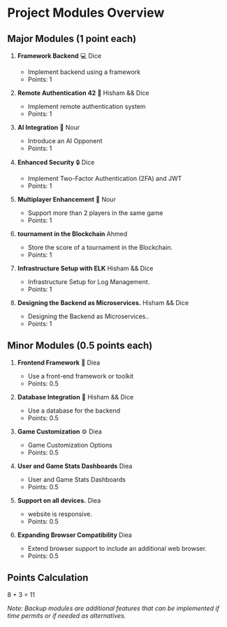 # Project Modules Overview

## Major Modules (1 point each)
1. **Framework Backend** 💻 Dice
   - Implement backend using a framework
   - Points: 1

2. **Remote Authentication 42** 🔐 Hisham && Dice
   - Implement remote authentication system
   - Points: 1

3. **AI Integration** 🤖 Nour
   - Introduce an AI Opponent
   - Points: 1

4. **Enhanced Security** 🔒 Dice
   - Implement Two-Factor Authentication (2FA) and JWT
   - Points: 1

5. **Multiplayer Enhancement** 👥 Nour
   - Support more than 2 players in the same game
   - Points: 1

6. **tournament in the Blockchain** Ahmed
   - Store the score of a tournament in the Blockchain.
   - Points: 1

7. **Infrastructure Setup with ELK** Hisham && Dice
   - Infrastructure Setup for Log Management.
   - Points: 1

8. **Designing the Backend as Microservices.** Hisham && Dice
   - Designing the Backend as Microservices..
   - Points: 1

## Minor Modules (0.5 points each)
1. **Frontend Framework** 🎨 Diea
   - Use a front-end framework or toolkit
   - Points: 0.5

2. **Database Integration** 💾 Hisham && Dice
   - Use a database for the backend
   - Points: 0.5

3. **Game Customization** ⚙️ Diea
   - Game Customization Options
   - Points: 0.5

4. **User and Game Stats Dashboards** Diea
   - User and Game Stats Dashboards
   - Points: 0.5

5. **Support on all devices.** Diea
   - website is responsive.
   - Points: 0.5

6. **Expanding Browser Compatibility** Diea
   - Extend browser support to include an additional web browser.
   - Points: 0.5

## Points Calculation
8 + 3 = 11

_Note: Backup modules are additional features that can be implemented if time permits or if needed as alternatives._
